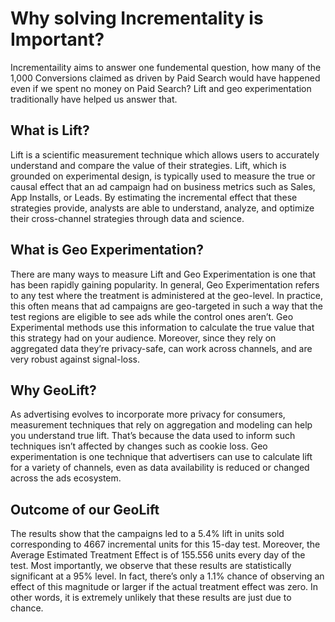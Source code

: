 # Why solving Incrementality is Important?
Incrementaility aims to answer one fundemental question, how many of the 1,000 Conversions claimed as driven by Paid Search would have happened 
even if we spent no money on Paid Search? Lift and geo experimentation traditionally have helped us answer that. 

## What is Lift?
Lift is a scientific measurement technique which allows users to accurately understand and compare the value of their strategies. Lift, 
which is grounded on experimental design, is typically used to measure the true or causal effect that an ad campaign had on business metrics such as Sales, App Installs, or Leads. By estimating the incremental effect that these strategies provide, analysts are able to understand, analyze, and optimize their cross-channel strategies through data and science.

## What is Geo Experimentation?

There are many ways to measure Lift and Geo Experimentation is one that has been rapidly gaining popularity. In general, Geo Experimentation 
refers to any test where the treatment is administered at the geo-level. In practice, this often means that ad campaigns are geo-targeted in 
such a way that the test regions are eligible to see ads while the control ones aren’t. Geo Experimental methods use this information to calculate 
the true value that this strategy had on your audience. Moreover, since they rely on aggregated data they’re privacy-safe, can work across channels, 
and are very robust against signal-loss.

## Why GeoLift?

As advertising evolves to incorporate more privacy for consumers, measurement techniques that rely on aggregation and modeling can help you understand true lift. 
That’s because the data used to inform such techniques isn’t affected by changes such as cookie loss. Geo experimentation is one technique that advertisers can use to calculate lift for a variety of channels, even as data availability is reduced or changed across the ads ecosystem.

## Outcome of our GeoLift
The results show that the campaigns led to a 5.4% lift in units sold corresponding to 4667 incremental units for this 15-day test. Moreover, the Average Estimated Treatment Effect is of 155.556 units every day of the test. Most importantly, we observe that these results are statistically significant at a 95% level. In fact, there’s only a 1.1% chance of observing an effect of this magnitude or larger if the actual treatment effect was zero. In other words, it is extremely unlikely that these results are just due to chance.  


